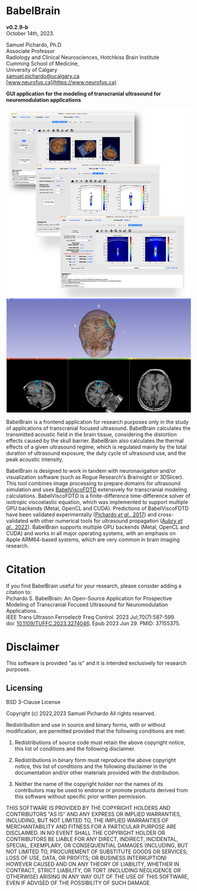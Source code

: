 BabelBrain 
=============
**v0.2.9-b**  
October 14th, 2023.

Samuel Pichardo, Ph.D  
Associate Professor  
Radiology and Clinical Neurosciences, Hotchkiss Brain Institute  
Cumming School of Medicine,  
University of Calgary   
samuel.pichardo@ucalgary.ca  
[www.neurofus.ca](https://www.neurofus.ca)

**GUI application for the modeling of transcranial ultrasound for neuromodulation applications**

<img src="intro.png">

<img src="Target-demo.png">

BabelBrain is a frontend application for research purposes only in the study of applications of transcranial focused ultrasound. BabelBrain calculates the transmitted acoustic field in the brain tissue, considering the distortion effects caused by the skull barrier. BabelBrain also calculates the thermal effects of a given ultrasound regime, which is regulated mainly by the total duration of ultrasound exposure, the duty cycle of ultrasound use, and the peak acoustic intensity,

BabelBrain is designed to work in tandem with neuronavigation and/or visualization software (such as Rogue Research's Brainsight or 3DSlicer). This tool combines image processing to prepare domains for ultrasound simulation and uses  [BabelViscoFDTD](https://github.com/ProteusMRIgHIFU/BabelViscoFDTD) extensively for transcranial modeling calculations. BabelViscoFDTD is a finite-difference time-difference solver of isotropic viscoelastic equation, which was implemented to support multiple GPU backends (Metal, OpenCL and CUDA).  Predictions of BabelViscoFDTD have been validated experimentally ([Pichardo *et al.*, 2017](https://pubmed.ncbi.nlm.nih.gov/28783716/)) and cross-validated with other numerical tools for ultrasound propagation ([Aubry *et al.*, 2022](https://asa.scitation.org/doi/10.1121/10.0013426)). BabelBrain supports multiple GPU backends (Metal, OpenCL and CUDA) and works in all major operating systems, with an emphasis on Apple ARM64-based systems, which are very common in brain imaging research.  

# Citation
If you find BabelBrain useful for your research, please consider adding a citation to:  
Pichardo S. BabelBrain: An Open-Source Application for Prospective Modeling of Transcranial Focused Ultrasound for Neuromodulation Applications.  
IEEE Trans Ultrason Ferroelectr Freq Control. 2023 Jul;70(7):587-599.  
doi: [10.1109/TUFFC.2023.3274046](https://doi.org/10.1109/TUFFC.2023.3274046). Epub 2023 Jun 29. PMID: 37155375.

# Disclaimer
This software is provided "as is" and it is intended exclusively for research purposes.

## Licensing
BSD 3-Clause License

Copyright (c) 2022,2023 Samuel Pichardo
All rights reserved.

Redistribution and use in source and binary forms, with or without
modification, are permitted provided that the following conditions are met:

1. Redistributions of source code must retain the above copyright notice, this
   list of conditions and the following disclaimer.

2. Redistributions in binary form must reproduce the above copyright notice,
   this list of conditions and the following disclaimer in the documentation
   and/or other materials provided with the distribution.

3. Neither the name of the copyright holder nor the names of its
   contributors may be used to endorse or promote products derived from
   this software without specific prior written permission.

THIS SOFTWARE IS PROVIDED BY THE COPYRIGHT HOLDERS AND CONTRIBUTORS "AS IS"
AND ANY EXPRESS OR IMPLIED WARRANTIES, INCLUDING, BUT NOT LIMITED TO, THE
IMPLIED WARRANTIES OF MERCHANTABILITY AND FITNESS FOR A PARTICULAR PURPOSE ARE
DISCLAIMED. IN NO EVENT SHALL THE COPYRIGHT HOLDER OR CONTRIBUTORS BE LIABLE
FOR ANY DIRECT, INDIRECT, INCIDENTAL, SPECIAL, EXEMPLARY, OR CONSEQUENTIAL
DAMAGES (INCLUDING, BUT NOT LIMITED TO, PROCUREMENT OF SUBSTITUTE GOODS OR
SERVICES; LOSS OF USE, DATA, OR PROFITS; OR BUSINESS INTERRUPTION) HOWEVER
CAUSED AND ON ANY THEORY OF LIABILITY, WHETHER IN CONTRACT, STRICT LIABILITY,
OR TORT (INCLUDING NEGLIGENCE OR OTHERWISE) ARISING IN ANY WAY OUT OF THE USE
OF THIS SOFTWARE, EVEN IF ADVISED OF THE POSSIBILITY OF SUCH DAMAGE.


